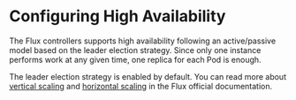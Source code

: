 # Configuring High Availability

The Flux controllers supports high availability following an active/passive model based on the leader election strategy. Since only one instance performs work at any given time, one replica for each Pod is enough.

The leader election strategy is enabled by default. You can read more about [vertical scaling](https://fluxcd.io/flux/installation/configuration/vertical-scaling/) and [horizontal scaling](https://fluxcd.io/flux/installation/configuration/sharding/) in the Flux official documentation.
